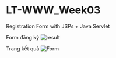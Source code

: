 # LT-WWW_Week03
Registration Form with JSPs + Java Servlet

Form đăng ký
![result](https://github.com/user-attachments/assets/a3eb02bf-8a0e-48bd-aee4-e60ef63c2a8a)

Trang kết quả
![Form](https://github.com/user-attachments/assets/a761328b-cf4a-4853-9212-0fc61a562930)
